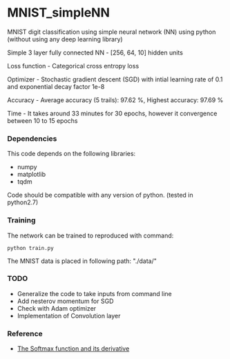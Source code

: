 # MNIST_simpleNN
MNIST digit classification using simple neural network (NN) using python (without using any deep learning library)

Simple 3 layer fully connected NN - [256, 64, 10] hidden units

Loss function - Categorical cross entropy loss

Optimizer - Stochastic gradient descent (SGD) with intial learning rate of 0.1 and exponential decay factor 1e-8

Accuracy - Average accuracy (5 trails): 97.62 %, Highest accuracy: 97.69 %

Time - It takes around 33 minutes for 30 epochs, however it convergence between 10 to 15 epochs

### Dependencies
This code depends on the following libraries:

- numpy
- matplotlib
- tqdm

Code should be compatible with any version of python. (tested in python2.7)

### Training

The network can be trained to reproduced with command:  
```
python train.py
```
The MNIST data is placed in following path: "./data/"

### TODO
- Generalize the code to take inputs from command line 
- Add nesterov momentum for SGD
- Check with Adam optimizer
- Implementation of Convolution layer

### Reference
- [The Softmax function and its derivative](https://eli.thegreenplace.net/2016/the-softmax-function-and-its-derivative/#)

